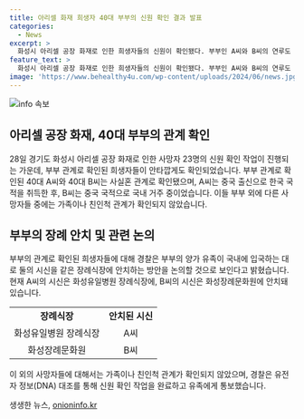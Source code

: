 ```yaml
---
title: 아리셀 화재 희생자 40대 부부의 신원 확인 결과 발표
categories:
  - News
excerpt: >
  화성시 아리셀 공장 화재로 인한 희생자들의 신원이 확인됐다. 부부인 A씨와 B씨의 연루도 확인됐으며, 중국에서 귀화한 A씨와 취업비자로 온 B씨는 사실혼 관계였다. 나머지 희생자들 중에는 가족이나 친인척이 없는 것으로 확인됐으며, 이에 경찰은 부부의 유족과 B씨의 가족이 국내에 입국하는 대로 장례식장 안치 등을 논의할 것으로 전했다. 23일 오전 아리셀 공장에서 발생한 화재로 23명이 사망, 8명이 부상한 가운데, 부상자 중 1명은 위독한 상태에 있음을 알렸다.
feature_text: >
  화성시 아리셀 공장 화재로 인한 희생자들의 신원이 확인됐다. 부부인 A씨와 B씨의 연루도 확인됐으며, 중국에서 귀화한 A씨와 취업비자로 온 B씨는 사실혼 관계였다. 나머지 희생자들 중에는 가족이나 친인척이 없는 것으로 확인됐으며, 이에 경찰은 부부의 유족과 B씨의 가족이 국내에 입국하는 대로 장례식장 안치 등을 논의할 것으로 전했다. 23일 오전 아리셀 공장에서 발생한 화재로 23명이 사망, 8명이 부상한 가운데, 부상자 중 1명은 위독한 상태에 있음을 알렸다.
image: 'https://www.behealthy4u.com/wp-content/uploads/2024/06/news.jpg'
---
```


<p><img src="https://www.behealthy4u.com/wp-content/uploads/2024/06/news.jpg" alt="info 속보" /></p>

<h2 data-ke-size="size26">아리셀 공장 화재, 40대 부부의 관계 확인</h2>

<p data-ke-size="size16">28일 경기도 화성시 아리셀 공장 화재로 인한 사망자 23명의 신원 확인 작업이 진행되는 가운데, 부부 관계로 확인된 희생자들이 안타깝게도 확인되었습니다. 부부 관계로 확인된 40대 A씨와 40대 B씨는 사실혼 관계로 확인됐으며, A씨는 중국 출신으로 한국 국적을 취득한 후, B씨는 중국 국적으로 국내 거주 중이었습니다. 이들 부부 외에 다른 사망자들 중에는 가족이나 친인척 관계가 확인되지 않았습니다.</p>

<h2 data-ke-size="size26">부부의 장례 안치 및 관련 논의</h2>

<p data-ke-size="size16">부부의 관계로 확인된 희생자들에 대해 경찰은 부부의 양가 유족이 국내에 입국하는 대로 둘의 시신을 같은 장례식장에 안치하는 방안을 논의할 것으로 보인다고 밝혔습니다. 현재 A씨의 시신은 화성유일병원 장례식장에, B씨의 시신은 화성장례문화원에 안치돼 있습니다. </p>

<table>
  <tr>
    <td style="text-align: center; height: 17px;"><b>장례식장</b></td>
    <td style="text-align: center; height: 17px;"><b>안치된 시신</b></td>
  </tr>
  <tr>
    <td style="text-align: center; height: 17px;">화성유일병원 장례식장</td>
    <td style="text-align: center; height: 17px;">A씨</td>
  </tr>
  <tr>
    <td style="text-align: center; height: 17px;">화성장례문화원</td>
    <td style="text-align: center; height: 17px;">B씨</td>
  </tr>
</table>

<p data-ke-size="size16">이 외의 사망자들에 대해서는 가족이나 친인척 관계가 확인되지 않았으며, 경찰은 유전자 정보(DNA) 대조를 통해 신원 확인 작업을 완료하고 유족에게 통보했습니다.</p>
생생한 뉴스, <a href="https://onioninfo.kr" rel="dofollow">onioninfo.kr</a>


